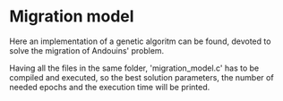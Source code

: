 # Migration model

Here an implementation of a genetic algoritm can be found, devoted to solve the migration of Andouins' problem.

Having all the files in the same folder, 'migration_model.c' has to be compiled and executed, so the best solution parameters, the number of needed epochs and the execution time will be printed.
